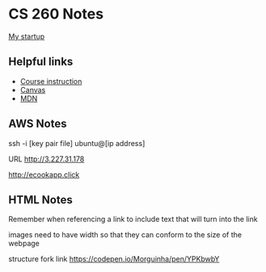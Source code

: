 # CS 260 Notes

[My startup](https://simon.cs260.click)

## Helpful links

- [Course instruction](https://github.com/webprogramming260)
- [Canvas](https://byu.instructure.com)
- [MDN](https://developer.mozilla.org)

## AWS Notes

 ssh -i [key pair file] ubuntu@[ip address]

 URL
 http://3.227.31.178

 http://ecookapp.click

## HTML Notes

Remember when referencing a link to include text that will turn into the link

images need to have width so that they can conform to the size of the webpage

structure fork link
 https://codepen.io/Morguinha/pen/YPKbwbY
